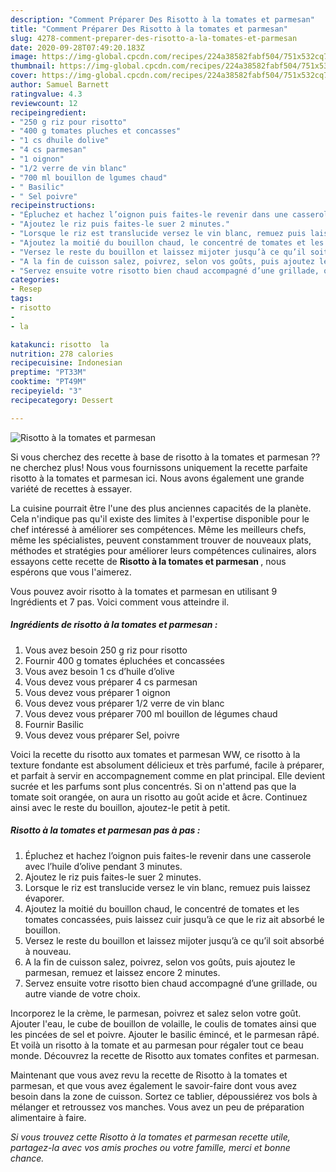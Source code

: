 ```yaml
---
description: "Comment Préparer Des Risotto à la tomates et parmesan"
title: "Comment Préparer Des Risotto à la tomates et parmesan"
slug: 4278-comment-preparer-des-risotto-a-la-tomates-et-parmesan
date: 2020-09-28T07:49:20.183Z
image: https://img-global.cpcdn.com/recipes/224a38582fabf504/751x532cq70/risotto-a-la-tomates-et-parmesan-photo-principale-de-la-recette.jpg
thumbnail: https://img-global.cpcdn.com/recipes/224a38582fabf504/751x532cq70/risotto-a-la-tomates-et-parmesan-photo-principale-de-la-recette.jpg
cover: https://img-global.cpcdn.com/recipes/224a38582fabf504/751x532cq70/risotto-a-la-tomates-et-parmesan-photo-principale-de-la-recette.jpg
author: Samuel Barnett
ratingvalue: 4.3
reviewcount: 12
recipeingredient:
- "250 g riz pour risotto"
- "400 g tomates pluches et concasses"
- "1 cs dhuile dolive"
- "4 cs parmesan"
- "1 oignon"
- "1/2 verre de vin blanc"
- "700 ml bouillon de lgumes chaud"
- " Basilic"
- " Sel poivre"
recipeinstructions:
- "Épluchez et hachez l’oignon puis faites-le revenir dans une casserole avec l’huile d’olive pendant 3 minutes."
- "Ajoutez le riz puis faites-le suer 2 minutes."
- "Lorsque le riz est translucide versez le vin blanc, remuez puis laissez évaporer."
- "Ajoutez la moitié du bouillon chaud, le concentré de tomates et les tomates concassées, puis laissez cuir jusqu’à ce que le riz ait absorbé le bouillon."
- "Versez le reste du bouillon et laissez mijoter jusqu’à ce qu’il soit absorbé à nouveau."
- "A la fin de cuisson salez, poivrez, selon vos goûts, puis ajoutez le parmesan, remuez et laissez encore 2 minutes."
- "Servez ensuite votre risotto bien chaud accompagné d’une grillade, ou autre viande de votre choix."
categories:
- Resep
tags:
- risotto
- 
- la

katakunci: risotto  la 
nutrition: 278 calories
recipecuisine: Indonesian
preptime: "PT33M"
cooktime: "PT49M"
recipeyield: "3"
recipecategory: Dessert

---
```



![Risotto à la tomates et parmesan](https://img-global.cpcdn.com/recipes/224a38582fabf504/751x532cq70/risotto-a-la-tomates-et-parmesan-photo-principale-de-la-recette.jpg)

Si vous cherchez des recette à base de risotto à la tomates et parmesan ?? ne cherchez plus! Nous vous fournissons uniquement la recette parfaite risotto à la tomates et parmesan ici. Nous avons également une grande variété de recettes à essayer.

La cuisine pourrait être l'une des plus anciennes capacités de la planète. Cela n'indique pas qu'il existe des limites à l'expertise disponible pour le chef intéressé à améliorer ses compétences. Même les meilleurs chefs, même les spécialistes, peuvent constamment trouver de nouveaux plats, méthodes et stratégies pour améliorer leurs compétences culinaires, alors essayons cette recette de <strong> Risotto à la tomates et parmesan </strong>, nous espérons que vous l'aimerez.

<!--inarticleads1-->

Vous pouvez avoir risotto à la tomates et parmesan en utilisant 9 Ingrédients et 7 pas. Voici comment vous atteindre il.

##### Ingrédients de risotto à la tomates et parmesan :

1. Vous avez besoin 250 g riz pour risotto
1. Fournir 400 g tomates épluchées et concassées
1. Vous avez besoin 1 cs d’huile d’olive
1. Vous devez vous préparer 4 cs parmesan
1. Vous devez vous préparer 1 oignon
1. Vous devez vous préparer 1/2 verre de vin blanc
1. Vous devez vous préparer 700 ml bouillon de légumes chaud
1. Fournir  Basilic
1. Vous devez vous préparer  Sel, poivre


Voici la recette du risotto aux tomates et parmesan WW, ce risotto à la texture fondante est absolument délicieux et très parfumé, facile à préparer, et parfait à servir en accompagnement comme en plat principal. Elle devient sucrée et les parfums sont plus concentrés. Si on n&#39;attend pas que la tomate soit orangée, on aura un risotto au goût acide et âcre. Continuez ainsi avec le reste du bouillon, ajoutez-le petit à petit. 

<!--inarticleads2-->

##### Risotto à la tomates et parmesan pas à pas :

1. Épluchez et hachez l’oignon puis faites-le revenir dans une casserole avec l’huile d’olive pendant 3 minutes.
1. Ajoutez le riz puis faites-le suer 2 minutes.
1. Lorsque le riz est translucide versez le vin blanc, remuez puis laissez évaporer.
1. Ajoutez la moitié du bouillon chaud, le concentré de tomates et les tomates concassées, puis laissez cuir jusqu’à ce que le riz ait absorbé le bouillon.
1. Versez le reste du bouillon et laissez mijoter jusqu’à ce qu’il soit absorbé à nouveau.
1. A la fin de cuisson salez, poivrez, selon vos goûts, puis ajoutez le parmesan, remuez et laissez encore 2 minutes.
1. Servez ensuite votre risotto bien chaud accompagné d’une grillade, ou autre viande de votre choix.


Incorporez le la crème, le parmesan, poivrez et salez selon votre goût. Ajouter l&#39;eau, le cube de bouillon de volaille, le coulis de tomates ainsi que les pincées de sel et poivre. Ajouter le basilic émincé, et le parmesan râpé. Et voilà un risotto à la tomate et au parmesan pour régaler tout ce beau monde. Découvrez la recette de Risotto aux tomates confites et parmesan. 

<!--inarticleads1-->

<p>
Maintenant que vous avez revu la recette de Risotto à la tomates et parmesan, et que vous avez également le savoir-faire dont vous avez besoin dans la zone de cuisson. Sortez ce tablier, dépoussiérez vos bols à mélanger et retroussez vos manches. Vous avez un peu de préparation alimentaire à faire.
</p>

<p>
<i>Si vous trouvez cette Risotto à la tomates et parmesan recette utile, partagez-la avec vos amis proches ou votre famille, merci et bonne chance.</i>
</p>
